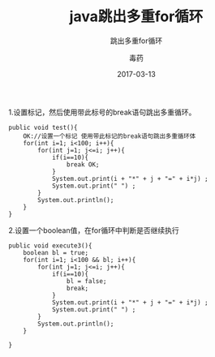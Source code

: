 ﻿---
layout:     post
title:      java跳出多重for循环
subtitle:   跳出多重for循环
date:       2017-03-13
author:     毒药
header-img: img/post-bg-re-vs-ng2.jpg
catalog: true
tags:
    - java
---

1.设置标记，然后使用带此标号的break语句跳出多重循环。

```
public void test(){
	OK://设置一个标记 使用带此标记的break语句跳出多重循环体
	for(int i=1; i<100; i++){
		for(int j=1; j<=i; j++){
			if(i==10){
				break OK;
			}
			System.out.print(i + "*" + j + "=" + i*j) ;
			System.out.print(" ") ;
		}
		System.out.println();
	}
}
```

2.设置一个boolean值，在for循环中判断是否继续执行

```
public void execute3(){
	boolean bl = true;
	for(int i=1; i<100 && bl; i++){
		for(int j=1; j<=i; j++){
			if(i==10){
				bl = false;
				break;
			}
			System.out.print(i + "*" + j + "=" + i*j) ;
			System.out.print(" ") ;
		}
		System.out.println();
	}
	
}
```

